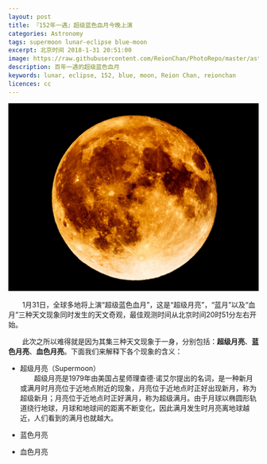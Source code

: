 ```yaml
---
layout: post
title: 『152年一遇』超级蓝色血月今晚上演
categories: Astronomy
tags: supermoon lunar-eclipse blue-moon
excerpt: 北京时间 2018-1-31 20:51:00
image: https://raw.githubusercontent.com/ReionChan/PhotoRepo/master/astronomy/bluemoon.jpg
description: 百年一遇的超级蓝色血月 
keywords: lunar, eclipse, 152, blue, moon, Reion Chan, reionchan
licences: cc
---
```

<center>
	<img src="https://raw.githubusercontent.com/ReionChan/PhotoRepo/master/astronomy/lunareclipsemoon.jpg" alt="Lunar Eclipse Moon" width="600" />
</center>

&emsp;&emsp;1月31日，全球多地将上演“超级蓝色血月”，这是“超级月亮”，“蓝月”以及“血月”三种天文现象同时发生的天文奇观，最佳观测时间从北京时间20时51分左右开始。  
  
 &emsp;&emsp;此次之所以难得就是因为其集三种天文现象于一身，分别包括：**超级月亮**、**蓝色月亮**、**血色月亮**。下面我们来解释下各个现象的含义：  
  
* 超级月亮（Supermoon）  
&emsp;&emsp;超级月亮是1979年由美国占星师理查德·诺艾尔提出的名词，是一种新月或满月时月亮位于近地点附近的现象，月亮位于近地点时正好出现新月，称为超级新月；月亮位于近地点时正好满月，称为超级满月。由于月球以椭圆形轨道绕行地球，月球和地球间的距离不断变化，因此满月发生时月亮离地球越近，人们看到的满月也就越大。  

* 蓝色月亮  

* 血色月亮